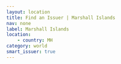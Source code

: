```yaml
---
layout: location
title: Find an Issuer | Marshall Islands
nav: none
label: Marshall Islands
location:
    - country: MH
category: world
smart_issuer: true
---
```

